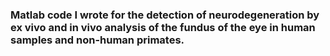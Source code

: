 ### Matlab code I wrote for the detection of neurodegeneration by ex vivo and in vivo analysis of the fundus of the eye in human samples and non-human primates.
